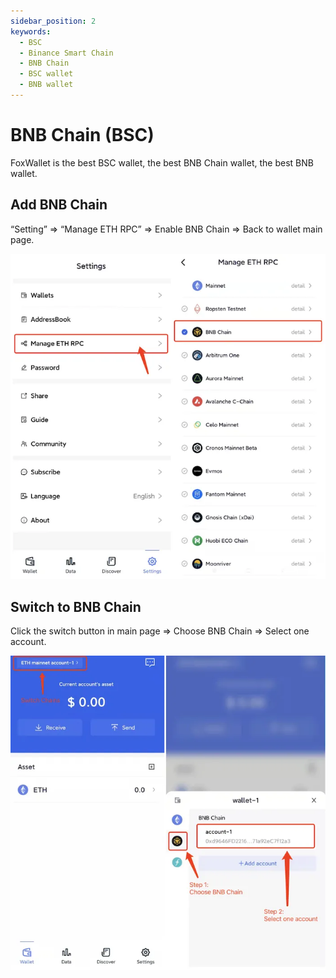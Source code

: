 ```yaml
---
sidebar_position: 2
keywords:
  - BSC
  - Binance Smart Chain
  - BNB Chain
  - BSC wallet
  - BNB wallet
---
```


# BNB Chain (BSC)

FoxWallet is the best BSC wallet, the best BNB Chain wallet, the best BNB wallet.

## Add BNB Chain

“Setting” => “Manage ETH RPC” => Enable BNB Chain => Back to wallet main page.

![](../img/add-bsc.webp)

## Switch to BNB Chain

Click the switch button in main page => Choose BNB Chain => Select one
account.

![](../img/switch-bsc.webp)